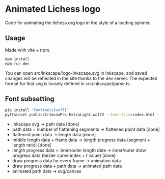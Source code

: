 # Animated Lichess logo

Code for animating the lichess.org logo in the style of a loading spinner.

## Usage

Made with vite + npm.

```bash
npm install
npm run dev
```

You can open src/inkscape/logo-inkscape.svg in Inkscape, and saved changes will be reflected in the site thanks to the dev server.
The expected format for that svg is loosely defined in src/inkscape/parse.ts.

## Font subsetting

```bash
pip install 'fonttools[woff]'
pyftsubset public/CrimsonPro-ExtraLight.woff2 --text-file=index.html --output-file=public/CrimsonPro-ExtraLight.subset.woff2 --flavor=woff2
```

-   Inkscape svg -> path data [done]
-   path data + number of flattening segments -> flattened point data [done]
-   flattened point data -> length data [done]
-   middle length data + frame data -> length progress data (segment + length ratio) [done]
-   length progress data + inner/outer length data -> inner/outer draw progress data (bezier curve index + t value) [done]
-   draw progress data for every frame -> animation data
-   draw progress data + path data -> animated path data
-   animated path data -> svg/canvas
